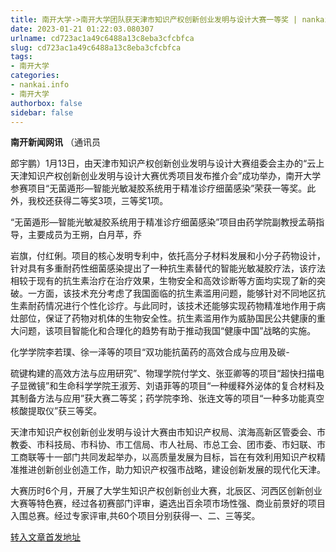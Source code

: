 ```yaml
---
title: 南开大学->南开大学团队获天津市知识产权创新创业发明与设计大赛一等奖 | nankai.info
date: 2023-01-21 01:22:03.080307
urlname: cd723ac1a49c6488a13c8eba3cfcbfca
slug: cd723ac1a49c6488a13c8eba3cfcbfca
tags: 
- 南开大学
categories:
- nankai.info
- 南开大学
authorbox: false
sidebar: false
---
```

**南开新闻网讯** （通讯员

郎宇鹏）1月13日，由天津市知识产权创新创业发明与设计大赛组委会主办的“云上天津知识产权创新创业发明与设计大赛优秀项目发布推介会”成功举办，南开大学参赛项目“无菌遁形—智能光敏凝胶系统用于精准诊疗细菌感染”荣获一等奖。此外，我校还获得二等奖3项，三等奖1项。

“无菌遁形—智能光敏凝胶系统用于精准诊疗细菌感染”项目由药学院副教授孟萌指导，主要成员为王朔，白月苹，乔
<!--more-->
岩旗，付红俐。项目的核心发明专利中，依托高分子材料发展和小分子药物设计，针对具有多重耐药性细菌感染提出了一种抗生素替代的智能光敏凝胶疗法，该疗法相较于现有的抗生素治疗在治疗效果，生物安全和高效诊断等方面均实现了新的突破。一方面，该技术充分考虑了我国面临的抗生素滥用问题，能够针对不同地区抗生素耐药情况进行个性化诊疗。与此同时，该技术还能够实现药物精准地作用于病灶部位，保证了药物对机体的生物安全性。抗生素滥用作为威胁国民公共健康的重大问题，该项目智能化和合理化的趋势有助于推动我国“健康中国”战略的实施。

化学学院李若璞、徐一泽等的项目“双功能抗菌药的高效合成与应用及碳-

硫键构建的高效方法与应用研究”、物理学院付学文、张亚卿等的项目“超快扫描电子显微镜”和生命科学学院王淑芳、刘语菲等的项目“一种缓释外泌体的复合材料及其制备方法与应用”获大赛二等奖；药学院李玲、张连文等的项目“一种多功能真空核酸提取仪”获三等奖。

天津市知识产权创新创业发明与设计大赛由市知识产权局、滨海高新区管委会、市教委、市科技局、市科协、市工信局、市人社局、市总工会、团市委、市妇联、市工商联等十一部门共同发起举办，以高质量发展为目标，旨在有效利用知识产权精准推进创新创业创造工作，助力知识产权强市战略，建设创新发展的现代化天津。

大赛历时6个月，开展了大学生知识产权创新创业大赛，北辰区、河西区创新创业大赛等特色赛，经过各初赛部门评审，遴选出百余项市场性强、商业前景好的项目入围总赛。经过专家评审,共60个项目分别获得一、二、三等奖。



[转入文章首发地址](http://news.nankai.edu.cn/ywsd/system/2023/01/19/030054275.shtml)